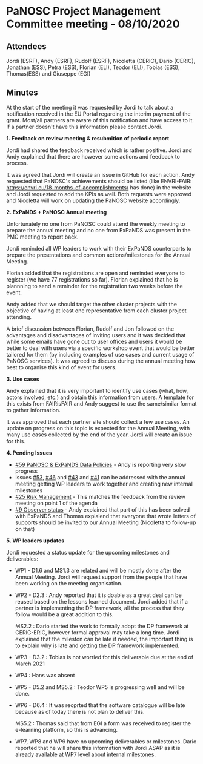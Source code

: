 ﻿PaNOSC Project Management Committee meeting - 08/10/2020
========================================================


Attendees
-------
Jordi (ESRF), Andy (ESRF), Rudolf (ESRF), Nicoletta (CERIC), Dario (CERIC), Jonathan (ESS), Petra (ESS), Florian (ELI), Teodor (ELI), Tobias (ESS), Thomas(ESS) and Giuseppe (EGI)


Minutes
-------	

At the start of the meeting it was requested by Jordi to talk about a notification received in the EU Portal regarding the interim payment of the grant. Most/all partners are aware of this notification and have access to it. If a partner doesn't have this information please contact Jordi.

**1. Feedback on review meeting & resubmition of periodic report**

Jordi had shared the feedback received which is rather positive. Jordi and Andy explained that there are however some actions and feedback to process.

It was agreed that Jordi will create an issue in GitHub for each action.
Andy requested that PaNOSC's achievements should be listed (like ENVRI-FAIR: https://envri.eu/18-months-of-accomplishments/ has done) in the website and Jordi requested to add the KPIs as well. Both requests were approved and Nicoletta will work on updating the PaNOSC website accordingly.

**2. ExPaNDS + PaNOSC Annual meeting**

Unfortunately no one from PaNOSC could attend the weekly meeting to prepare the annual meeting and no one from ExPaNDS was present in the PMC meeting to report back. 

Jordi reminded all WP leaders to work with their ExPaNDS counterparts to prepare the presentations and common actions/milestones for the Annual Meeting. 

Florian added that the registrations are open and reminded everyone to register (we have 77 registrations so far). Florian explained that he is plannning to send a reminder for the registration two weeks before the event.

Andy added that we should target the other cluster projects with the objective of having at least one representative from each cluster project attending.

A brief discussion between Florian, Rudolf and Jon followed on the advantages and disadvantages of inviting users and it was decided that while some emails have gone out to user offices and users it would be better to deal with users via a specific workshop event that would be better tailored for them (by including examples of use cases and current usage of PaNOSC services). It was agreed to discuss during the annual meeting how best to organise this kind of event for users.

**3. Use cases**

Andy explained that it is very important to identify use cases (what, how, actors involved, etc.) and obtain this information from users. A [template](https://drive.ceric-eric.eu/f/4bdd63655f0145e7a6d5/) for this exists from FAIRisFAIR and Andy suggest to use the same/similar format to gather information.

It was approved that each partner site should collect a few use cases. An update on progress on this topic is expected for the Annual Meeting, with many use cases collected by the end of the year. Jordi will create an issue for this.


**4. Pending Issues**


* [#59 PaNOSC & ExPaNDS Data Policies](https://github.com/panosc-eu/panosc/issues/59) - Andy is reporting very slow progress
* Issues [#53](https://github.com/panosc-eu/panosc/issues/53), [#46](https://github.com/panosc-eu/panosc/issues/46) and [#43](https://github.com/panosc-eu/panosc/issues/43) and [#41](https://github.com/panosc-eu/panosc/issues/41) can be addressed with the annual meeting getting WP leaders to work together and creating new internal milestones
* [#25 Risk Management](https://github.com/panosc-eu/panosc/issues/25) - This matches the feedback from the review meeting on point 1 of the agenda
* [#9 Observer status](https://github.com/panosc-eu/panosc/issues/9) - Andy explained that part of this has been solved with ExPaNDS and Thomas explaiend that everyone that wrote letters of supports should be invited to our Annual Meeting (Nicoletta to follow-up on that)

**5. WP leaders updates**

Jordi requested a status update for the upcoming milestones and deliverables:

* WP1 - D1.6 and MS1.3 are related and will be mostly done after the Annual Meeting. Jordi will request support from the people that have been working on the meeting organisation.
* WP2 - D2.3 : Andy reported that it is doable as a great deal can be reused based on the lessons learned document. Jordi added that if a partner is implementing the DP framework, all the process that they follow would be a great addition to this.

    MS2.2 : Dario started the work to formally adopt the DP framework at CERIC-ERIC, however formal approval may take a long time. Jordi explained that the mileston can be late if needed, the important thing is to explain why is late and getting the DP framework implemented.
* WP3 - D3.2 : Tobias is not worried for this deliverable due at the end of March 2021
* WP4 : Hans was absent
* WP5 - D5.2 and MS5.2 : Teodor WP5 is progressing well and will be done.
* WP6 - D6.4 : It was reoprted that the software catalogue will be late because as of today there is not plan to deliver this. 

    MS5.2 : Thomas said that from EGI a form was received to register the e-learning platform, so this is advancing.
* WP7, WP8 and WP9 have no upcoming deliverables or milestones. Dario reported that he will share this information with Jordi ASAP as it is already available at WP7 level about internal milestones.















